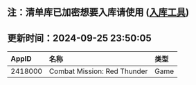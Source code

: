 ## 注：清单库已加密想要入库请使用 ([入库工具](https://github.com/BlankTMing/ManifestAutoUpdate/releases))

## 更新时间：2024-09-25 23:50:05
| AppID | 名称 | 类型  |
| :-------------------- | :----------------------------- | :----------- |
| 2418000 | Combat Mission: Red Thunder| Game |
